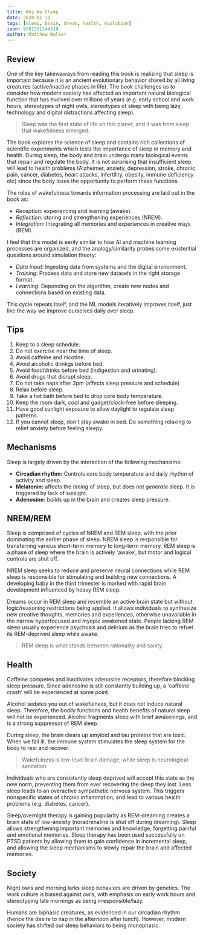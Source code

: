 ```yaml
---
title: Why We Sleep
date: 2020-01-11
tags: [sleep, brain, dream, health, evolution]
isbn: 9781501144318
author: Matthew Walker
---
```


## Review

One of the key takewaways from reading this book is realizing that sleep is important because it is an ancient evolutionary behavior shared by all living creatures (active/inactive phases in life). The book challenges us to consider how modern society has affected an important natural biological function that has evolved over millions of years (e.g. early school and work hours, stereotypes of night owls, stereotypes of sleep with being lazy, technology and digital distractions affecting sleep).

> Sleep was the first state of life on this planet, and it was from sleep that wakefulness emerged.

The book explores the science of sleep and contains rich collections of scientific experiments which tests the importance of sleep in memory and health. During sleep, the body and brain undergo many biological events that repair and regulate the body. It is not surprising that insufficient sleep will lead to health problems (Alzheimer, anxiety, depression, stroke, chronic pain, cancer, diabetes, heart attacks, infertility, obesity, immune deficiency etc) since the body loses the opportunity to perform these functions.

The roles of wakefulness towards information processing are laid out in the book as:

- _Reception_: experiencing and learning (awake).
- _Reflection_: storing and strengthening experiences (NREM).
- _Integration_: Integrating all memories and experiences in creative ways (REM).

I feel that this model is eerily similar to how AI and machine learning processes are organized, and the analogy/similarity probes some existential questions around simulation theory:

- _Data Input_: Ingesting data from systems and the digital environment.
- _Training_: Process data and store new datasets in the right storage format.
- _Learning_: Depending on the algorithm, create new nodes and connections based on existing data.

This cycle repeats itself, and the ML models iteratively improves itself, just like the way we improve ourselves daily over sleep.

## Tips

1. Keep to a sleep schedule.
2. Do not exercise near the time of sleep.
3. Avoid caffeine and nicotine.
4. Avoid alcoholic drinkgs before bed.
5. Avoid food/drinks before bed (indigestion and urinating).
6. Avoid drugs that disrupt sleep.
7. Do not take naps after 3pm (affects sleep pressure and schedule)
8. Relax before sleep.
9. Take a hot bath before bed to drop core body temperature.
10. Keep the room dark, cool and gadget/clock-free before sleeping.
11. Have good sunlight exposure to allow daylight to regulate sleep patterns.
12. If you cannot sleep, don't stay awake in bed. Do something relaxing to relief anxiety before feeling sleepy.

## Mechanisms

Sleep is largely driven by the interaction of the following mechanisms:

- **Circadian rhythm:** Controls core body temperature and daily rhythm of activity and sleep.
- **Melatonin:** affects the _timing_ of sleep, but does not _generate_ sleep. It is triggered by lack of sunlight.
- **Adenosine:** builds up in the brain and creates sleep pressure.

## NREM/REM

Sleep is comprised of cycles of NREM and REM sleep, with the prior dominating the earlier phase of sleep. NREM sleep is responsible for transferring various short-term memory to long-term memory. REM sleep is a phase of sleep where the brain is actively 'awake', but motor and logical controls are shut off.

NREM sleep seeks to reduce and preserve neural connections while REM sleep is responsible for stimulating and building new connections. A developing baby in the third trimester is marked with rapid brain development influenced by heavy REM sleep.

Dreams occur in REM sleep and resemble an active brain state but without logic/reasoning restrictions being applied. It allows individuals to synthesize new creative thoughts, memories and experiences, otherwise unavailable in the narrow hyperfocused and myopic awakened state. People lacking REM sleep usually experience psychosis and delirium as the brain tries to refuel its REM-deprived sleep while awake.

> REM sleep is what stands between rationality and sanity.

## Health

Caffeine competes and inactivates adenosine receptors, therefore blocking sleep pressure. Since adenosine is still constantly building up, a 'caffeine crash' will be experienced at some point.

Alcohol sedates you out of wakefulness, but it does not induce natural sleep. Therefore, the bodily functions and health benefits of natural sleep will not be experienced. Alcohol fragments sleep with brief awakenings, and is a strong suppressor of REM sleep.

During sleep, the brain clears up amyloid and tau proteins that are toxic. When we fall ill, the immune system stimulates the sleep system for the body to rest and recover.

> Wakefulness is low-level brain damage, while sleep is neurological sanitation.

Individuals who are consistently sleep deprived will accept this state as the new norm, preventing them from ever recovering the sleep they lost. Less sleep leads to an overactive sympathetic nervous system. This triggers nonspecific states of chronic inflammation, and lead to various health problems (e.g. diabetes, cancer).

Sleep/overnight therapy is gaining popularity as REM-dreaming creates a brain state of low-anxiety (noradrenaline is shut off during dreaming). Sleep allows strengthening important memories and knowledge, forgetting painful and emotional memories. Sleep therapy has been used successfully on PTSD patients by allowing them to gain confidence in incremental sleep, and allowing the sleep mechanisms to slowly repair the brain and affected memories.

## Society

Night owls and morning larks sleep behaviors are driven by genetics. The work culture is biased against owls, with emphasis on early work hours and stereotyping late mornings as being irresponsible/lazy.

Humans are biphasic creatures, as evidenced in our circadian rhythm (hence the desire to nap in the afternoon after lunch). However, modern society has shifted our sleep behaviors to being monophasic.
